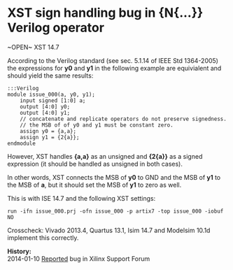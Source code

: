 
XST sign handling bug in {N{...}} Verilog operator
==================================================

~OPEN~ XST 14.7

According to the Verilog standard (see sec. 5.1.14 of IEEE Std 1364-2005) the
expressions for **y0** and **y1** in the following example are equivialent and should
yield the same results:

    :::Verilog
    module issue_000(a, y0, y1);
        input signed [1:0] a;
        output [4:0] y0;
        output [4:0] y1;
        // concatenate and replicate operators do not preserve signedness.
        // the MSB of of y0 and y1 must be constant zero.
        assign y0 = {a,a};
        assign y1 = {2{a}};
    endmodule

However, XST handles **{a,a}** as an unsigned and **{2{a}}** as a signed expression (it should be handled as unsigned in both cases).

In other words, XST connects the MSB of **y0** to GND and the MSB of **y1** to the MSB of **a**, but it should set the MSB of **y1** to zero as well.

This is with ISE 14.7 and the following XST settings:

    run -ifn issue_000.prj -ofn issue_000 -p artix7 -top issue_000 -iobuf NO

Crosscheck: Vivado 2013.4, Quartus 13.1, Isim 14.7 and Modelsim 10.1d implement this correctly.

**History:**  
2014-01-10 [Reported](http://forums.xilinx.com/t5/Synthesis/XST-14-7-sign-handling-bug-in-N-Verilog-operator/td-p/401399) bug in Xilinx Support Forum


